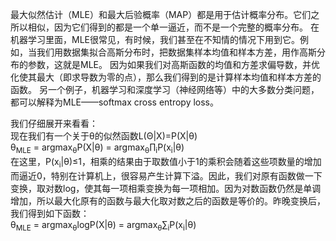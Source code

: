 
最大似然估计（MLE）和最大后验概率（MAP）都是用于估计概率分布。它们之所以相似，因为它们得到的都是一个单一逼近，而不是一个完整的概率分布。
在机器学习里面，MLE很常见，有时候，我们甚至在不知情的情况下用到它。例如，当我们用数据集拟合高斯分布时，把数据集样本均值和样本方差，用作高斯分布的参数，这就是MLE。
因为如果我们对高斯函数的均值和方差求偏导数，并优化使其最大（即求导数为零的点），那么我们得到的是计算样本均值和样本方差的函数。
另一个例子，机器学习和深度学习（神经网络等）中的大多数分类问题，都可以解释为MLE——softmax cross entropy loss。

我们仔细展开来看看：   
现在我们有一个关于θ的似然函数L(Θ|X)=P(X|θ)   
&theta;<sub>MLE</sub> = argmax<sub>&theta;</sub>P(X|θ) = argmax<sub>&theta;</sub>&prod;<sub>i</sub>P(x<sub>i</sub>|θ)    
在这里，P(x<sub>i</sub>|θ)&le;1，相乘的结果由于取数值小于1的乘积会随着这些项数量的增加而逼近0，特别在计算机上，很容易产生计算下溢。因此，我们对原有函数做一下变换，取对数log，使其每一项相乘变换为每一项相加。因为对数函数仍然是单调增加，所以最大化原有的函数与最大化取对数之后的函数是等价的。昨晚变换后，我们得到如下函数：      
&theta;<sub>MLE</sub> = argmax<sub>&theta;</sub>logP(X|θ) = argmax<sub>&theta;</sub>&sum;<sub>i</sub>P(x<sub>i</sub>|θ)    
